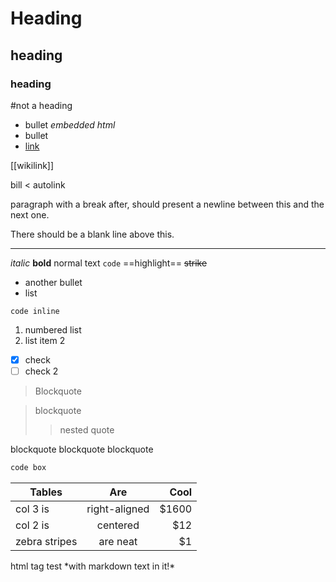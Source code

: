 # Heading
## heading
### heading

#not a heading

* bullet <em>embedded html</em>
* bullet
* [link](characters/bill.md)

[[wikilink]]

bill < autolink

paragraph with a break after, should present a newline between this and the next one.



There should be a blank line above this.

---

*italic* **bold** normal text `code` ==highlight== ~~strike~~

- another bullet
- list

`code inline`

1. numbered list
2. list item 2

* [x] check
* [ ] check 2

> Blockquote

> blockquote
>> nested quote

>>>
blockquote
blockquote
blockquote
>>>

```python
code box
```

| Tables        | Are           | Cool  |
| ------------- |:-------------:| -----:|
| col 3 is      | right-aligned | $1600 |
| col 2 is      | centered      |   $12 |
| zebra stripes | are neat      |    $1 |

<div>
	html tag test *with markdown text in it!*
</div>